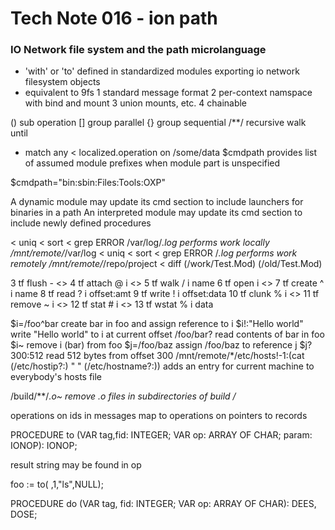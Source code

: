 # Tech Note 016 - ion path
### IO Network file system and the path microlanguage

* 'with' or 'to' defined in standardized modules exporting io network filesystem objects
* equivalent to 9fs
 1 standard message format
 2 per-context namspace with bind and mount
 3 union mounts, etc.
 4 chainable


 () sub operation
 [] group parallel
 {} group sequential
 /**/ recursive walk until 
 * match any 
 < localized.operation on /some/data 
 $cmdpath provides list of assumed module prefixes when module part is unspecified

$cmdpath="bin:sbin:Files:Tools:OXP"

A dynamic module may update its cmd section to include launchers for binaries in a path
An interpreted module may update its cmd section to include newly defined procedures

 < uniq < sort < grep ERROR /var/log/*.log                    performs work locally
 /mnt/remote/*/var/log < uniq < sort < grep ERROR /*.log      performs work remotely
 /mnt/remote/*/repo/project < diff (/work/Test.Mod) (/old/Test.Mod)
 

 3  tf flush      - <>
 4  tf attach  @  i <>
 5  tf walk    /  i name 
 6  tf open       i <>
 7  tf create  ^  i name
 8  tf read    ?  i offset:amt
 9  tf write   !  i offset:data
 10 tf clunk   %  i <>
 11 tf remove  ~  i <>
 12 tf stat    #  i <>
 13 tf wstat   %  i data


$i=/foo^bar            create bar in foo and assign reference to i
$i!:"Hello world"       write "Hello world" to i at current offset
/foo/bar?              read contents of bar in foo
$i~                    remove i (bar) from foo
$j=/foo/baz            assign /foo/baz to reference j
$j?300:512             read 512 bytes from offset 300
/mnt/remote/*/etc/hosts!-1:(cat (/etc/hostip?:) " " (/etc/hostname?:))
                       adds an entry for current machine to everybody's hosts file


/build/**/*.o~           remove .o files in subdirectories of build  /*

operations on ids in messages map to operations on pointers to records


PROCEDURE to (VAR tag,fid: INTEGER; VAR op: ARRAY OF CHAR; param: IONOP): IONOP;

result string may be found in op


foo := to( <root>,1,"ls",NULL);


PROCEDURE do (VAR tag, fid: INTEGER; VAR op: ARRAY OF CHAR): DEES, DOSE;



